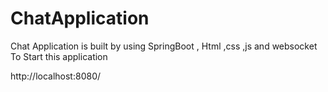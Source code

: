 # ChatApplication
Chat Application is built by using SpringBoot , Html ,css ,js and websocket
To Start this application 




http://localhost:8080/


